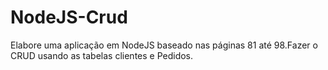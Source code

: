 # NodeJS-Crud
Elabore uma aplicação em NodeJS baseado nas páginas 81 até 98.Fazer o CRUD usando as tabelas clientes e Pedidos.
